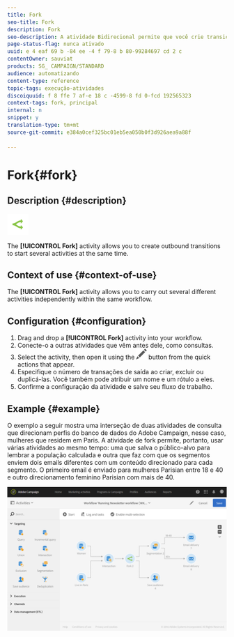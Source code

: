 ```yaml
---
title: Fork
seo-title: Fork
description: Fork
seo-description: A atividade Bidirecional permite que você crie transições de saída para iniciar várias atividades ao mesmo tempo.
page-status-flag: nunca ativado
uuid: e 4 eaf 69 b -84 ee -4 f 79-8 b 80-99284697 cd 2 c
contentOwner: sauviat
products: SG_ CAMPAIGN/STANDARD
audience: automatizando
content-type: reference
topic-tags: execução-atividades
discoiquuid: f 8 ffe 7 af-e 18 c -4599-8 fd 0-fcd 192565323
context-tags: fork, principal
internal: n
snippet: y
translation-type: tm+mt
source-git-commit: e384a0cef325bc01eb5ea050b0f3d926aea9a88f

---
```



# Fork{#fork}

## Description {#description}

![](assets/fork.png)

The **[!UICONTROL Fork]** activity allows you to create outbound transitions to start several activities at the same time.

## Context of use {#context-of-use}

The **[!UICONTROL Fork]** activity allows you to carry out several different activities independently within the same workflow.

## Configuration {#configuration}

1. Drag and drop a **[!UICONTROL Fork]** activity into your workflow.
1. Conecte-o a outras atividades que vêm antes dele, como consultas.
1. Select the activity, then open it using the ![](assets/edit_darkgrey-24px.png) button from the quick actions that appear.
1. Especifique o número de transações de saída ao criar, excluir ou duplicá-las. Você também pode atribuir um nome e um rótulo a eles.
1. Confirme a configuração da atividade e salve seu fluxo de trabalho.

## Example {#example}

O exemplo a seguir mostra uma interseção de duas atividades de consulta que direcionam perfis do banco de dados do Adobe Campaign, nesse caso, mulheres que residem em Paris. A atividade de fork permite, portanto, usar várias atividades ao mesmo tempo: uma que salva o público-alvo para lembrar a população calculada e outra que faz com que os segmentos enviem dois emails diferentes com um conteúdo direcionado para cada segmento. O primeiro email é enviado para mulheres Parisian entre 18 e 40 e outro direcionamento feminino Parisian com mais de 40.

![](assets/wkf_fork_example.png)

